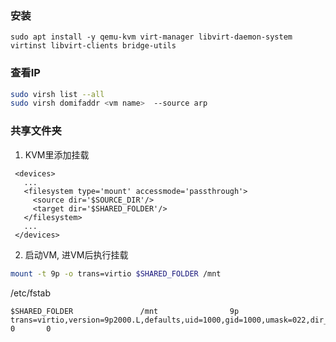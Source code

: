 ### 安装
```shell
sudo apt install -y qemu-kvm virt-manager libvirt-daemon-system virtinst libvirt-clients bridge-utils
```

### 查看IP
```bash
sudo virsh list --all
sudo virsh domifaddr <vm name>  --source arp
```

### 共享文件夹
1. KVM里添加挂载
```
 <devices>
   ...
   <filesystem type='mount' accessmode='passthrough'>
     <source dir='$SOURCE_DIR'/>
     <target dir='$SHARED_FOLDER'/>
   </filesystem>
   ...
 </devices>
```

2. 启动VM, 进VM后执行挂载
```bash
mount -t 9p -o trans=virtio $SHARED_FOLDER /mnt
```
/etc/fstab
```
$SHARED_FOLDER               /mnt                9p      trans=virtio,version=9p2000.L,defaults,uid=1000,gid=1000,umask=022,dir_mode=0777,file_mode=0777   0       0
```
